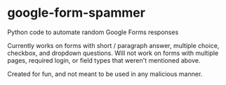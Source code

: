 # google-form-spammer
Python code to automate random Google Forms responses


Currently works on forms with short / paragraph answer, multiple choice, checkbox, and dropdown questions. Will not work on forms with multiple pages, required login, or field types that weren't mentioned above.

Created for fun, and not meant to be used in any malicious manner.
